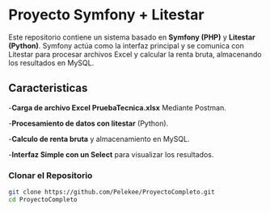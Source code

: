 # Proyecto Symfony + Litestar

Este repositorio contiene un sistema basado en **Symfony (PHP)** y **Litestar (Python)**.
Symfony actúa como la interfaz principal y se comunica con Litestar para procesar archivos Excel y calcular la renta bruta, almacenando los resultados en MySQL.

## **Caracteristicas**

-**Carga de archivo Excel PruebaTecnica.xlsx** Mediante Postman.

-**Procesamiento de datos con litestar** (Python).

-**Calculo de renta bruta** y almacenamiento en MySQL.

-**Interfaz Simple con un Select** para visualizar los resultados.


### Clonar el Repositorio

```sh
git clone https://github.com/Pelekee/ProyectoCompleto.git
cd ProyectoCompleto